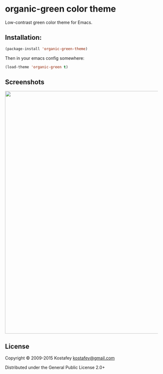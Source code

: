 # organic-green color theme

Low-contrast green color theme for Emacs.

## Installation:

```lisp
(package-install 'organic-green-theme)
```

Then in your emacs config somewhere:

```lisp
(load-theme 'organic-green t)
```

## Screenshots

<img src="http://i.imgur.com/TLYAOi9.png" width="800" />

## License

Copyright © 2009-2015 Kostafey <kostafey@gmail.com>

Distributed under the General Public License 2.0+
